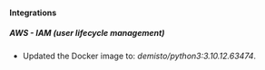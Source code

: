 #### Integrations
##### AWS - IAM (user lifecycle management)
- Updated the Docker image to: *demisto/python3:3.10.12.63474*.
